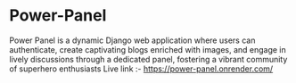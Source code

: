 # Power-Panel
Power Panel is a dynamic Django web application where users can authenticate, create captivating blogs enriched with images, and engage in lively discussions through a dedicated panel, fostering a vibrant community of superhero enthusiasts
Live link :- https://power-panel.onrender.com/
